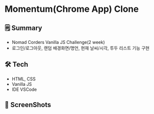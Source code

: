 # Momentum(Chrome App) Clone

## 🗒️ Summary
- Nomad Corders Vanilla JS Challenge(2 week)
- 로그인/로그아웃, 랜덤 배경화면/명언, 현재 날씨/시각, 투두 리스트 기능 구현

## 🛠 Tech
- HTML, CSS
- Vanilla JS
- IDE VSCode

## 📸 ScreenShots
